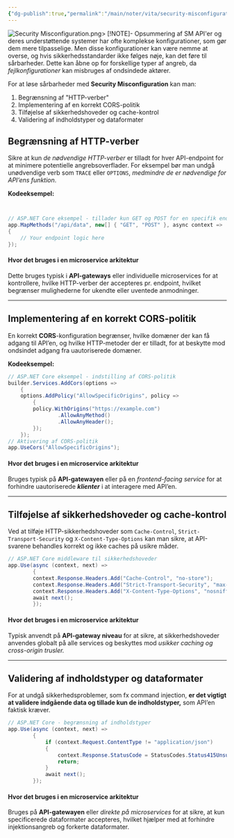 ```yaml
---
{"dg-publish":true,"permalink":"/main/noter/vita/security-misconfiguration/","created":"2024-11-11T08:56:46.569+01:00"}
---
```


![Security Misconfiguration.png](/img/user/Security%20Misconfiguration.png)> [!NOTE]- Opsummering af SM
API'er og deres understøttende systemer har ofte komplekse konfigurationer, som gør dem mere tilpasselige. Men disse konfigurationer kan være nemme at overse, og hvis sikkerhedsstandarder ikke følges nøje, kan det føre til sårbarheder. Dette kan åbne op for forskellige typer af angreb, da *fejlkonfigurationer* kan misbruges af ondsindede aktører.

For at løse sårbarheder med **Security Misconfiguration** kan man:
1. Begrænsning af "HTTP-verber" 
2. Implementering af en korrekt CORS-politik
3. Tilføjelse af sikkerhedshoveder og cache-kontrol
4. Validering af indholdstyper og dataformater

## Begrænsning af HTTP-verber

Sikre at kun *de nødvendige HTTP-verber* er tilladt for hver API-endpoint for at minimere potentielle angrebsoverflader. For eksempel bør man undgå unødvendige verb som `TRACE` eller `OPTIONS`, *medmindre de er nødvendige for API’ens funktion*.

**Kodeeksempel:**

```csharp


// ASP.NET Core eksempel - tillader kun GET og POST for en specifik endpoint 
app.MapMethods("/api/data", new[] { "GET", "POST" }, async context => 
{    
	// Your endpoint logic here 
});
```
#### Hvor det bruges i en microservice arkitektur 
Dette bruges typisk i **API-gateways** eller individuelle microservices for at kontrollere, hvilke HTTP-verber der accepteres pr. endpoint, hvilket begrænser mulighederne for ukendte eller uventede anmodninger.

---

## Implementering af en korrekt CORS-politik

En korrekt **CORS**-konfiguration begrænser, hvilke domæner der kan få adgang til API’en, og hvilke HTTP-metoder der er tilladt, for at beskytte mod ondsindet adgang fra uautoriserede domæner.

**Kodeeksempel:**

```csharp
// ASP.NET Core eksempel - indstilling af CORS-politik 
builder.Services.AddCors(options => 
	{     
	options.AddPolicy("AllowSpecificOrigins", policy =>     
		{         
		policy.WithOrigins("https://example.com") 
		        .AllowAnyMethod()               
		        .AllowAnyHeader();     
		}); 
	});  
// Aktivering af CORS-politik 
app.UseCors("AllowSpecificOrigins");
```
#### Hvor det bruges i en microservice arkitektur
Bruges typisk på **API-gatewayen** eller på en *frontend-facing service* for at forhindre uautoriserede ***klienter*** i at interagere med API’en.

---

## Tilføjelse af sikkerhedshoveder og cache-kontrol

Ved at tilføje HTTP-sikkerhedshoveder som `Cache-Control`, `Strict-Transport-Security` og `X-Content-Type-Options` kan man sikre, at API-svarene behandles korrekt og ikke caches på usikre måder.

```csharp
// ASP.NET Core middleware til sikkerhedshoveder 
app.Use(async (context, next) => 
		{     
		context.Response.Headers.Add("Cache-Control", "no-store");  
		context.Response.Headers.Add("Strict-Transport-Security", "max-age=31536000; includeSubDomains");
		context.Response.Headers.Add("X-Content-Type-Options", "nosniff");
		await next(); 
		});
```
#### Hvor det bruges i en microservice arkitektur
Typisk anvendt på **API-gateway niveau** for at sikre, at sikkerhedshoveder anvendes globalt på alle services og beskyttes mod *usikker caching og cross-origin trusler.*

---

## Validering af indholdstyper og dataformater

For at undgå sikkerhedsproblemer, som fx command injection, **er det vigtigt at validere indgående data og tillade kun de indholdstyper,** som API’en faktisk kræver.

```csharp
// ASP.NET Core - begrænsning af indholdstyper 
app.Use(async (context, next) => 
		{     
			if (context.Request.ContentType != "application/json") 
		    {         
			    context.Response.StatusCode = StatusCodes.Status415UnsupportedMediaType;
			    return;     
		    }     
			await next(); 
		});
```

#### Hvor det bruges i en microservice arkitektur
Bruges på **API-gatewayen** eller *direkte på microservices* for at sikre, at kun specificerede dataformater accepteres, hvilket hjælper med at forhindre injektionsangreb og forkerte dataformater.